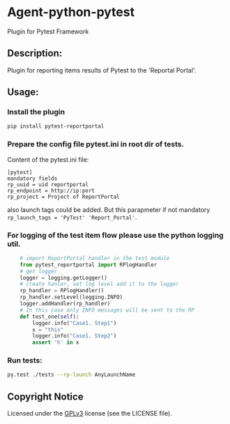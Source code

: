 # Agent-python-pytest
Plugin for Pytest Framework

## Description:
Plugin for reporting items results of Pytest to the 'Reportal Portal'.

## Usage:

### Install the plugin
```bash
pip install pytest-reportportal
```

### Prepare the config file pytest.ini in root dir of tests.
Content of the pytest.ini file:
```
[pytest]
mandatory fields
rp_uuid = uid reportportal
rp_endpoint = http://ip:port
rp_project = Project of ReportPortal
```
also launch tags could be added. But this parapmeter if not mandatory `rp_launch_tags = 'PyTest' 'Report_Portal'`.

### For logging of the test item flow please use the python logging util.
```python
    # import ReportPortal handler in the test module
    from pytest_reportportal import RPlogHandler
    # get logger
    logger = logging.getLogger()
    # create hanler, set log level add it to the logger
    rp_handler = RPlogHandler()
    rp_handler.setLevel(logging.INFO)
    logger.addHandler(rp_handler)
    # In this case only INFO messages will be sent to the RP
    def test_one(self):
        logger.info("Case1. Step1")
        x = "this"
        logger.info("Case1. Step2")
        assert 'h' in x
```
### Run tests:
```bash
py.test ./tests --rp-launch AnyLaunchName
```
## Copyright Notice
Licensed under the [GPLv3](https://www.gnu.org/licenses/quick-guide-gplv3.html)
license (see the LICENSE file).